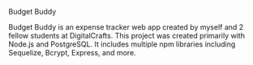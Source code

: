 Budget Buddy

Budget Buddy is an expense tracker web app created by myself and 2 fellow students at DigitalCrafts. 
This project was created primarily with Node.js and PostgreSQL. It includes multiple npm libraries including Sequelize, Bcrypt, Express, and more.
